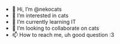 - 👋 Hi, I’m @nekocats
- 👀 I’m interested in cats
- 🌱 I’m currently learning IT
- 💞️ I’m looking to collaborate on cats
- 📫 How to reach me, uh good question :3

<!---
nekocats/nekocats is a ✨ special ✨ repository because its `README.md` (this file) appears on your GitHub profile.
You can click the Preview link to take a look at your changes.
--->
